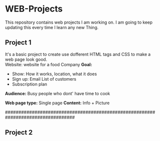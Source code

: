 # WEB-Projects
This repository contains web projects I am working on. I am going to keep updating this every time I learn any new Thing.
## Project 1
It's a basic project to create use dofferent HTML tags and CSS to make a web page look good.\
Website: website for a food Company
**Goal:**
* Show: How it works, location, what it does
* Sign up: Email List of customers
* Subscription plan

**Audience:** Busy people who dont' have time to cook

**Web page type:** Single page
**Content:** Info + Picture

##################################################################################
## Project 2
